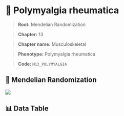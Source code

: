 # 🧪 Polymyalgia rheumatica

> **Root:** Mendelian Randomization

> **Chapter:** 13  

> **Chapter name:** Musculoskeletal

> **Phenotype:** Polymyalgia rheumatica  

> **Code:** `M13_POLYMYALGIA`

## 🧬 Mendelian Randomization  

<img src="/MR/Figures/Forward/M13_POLYMYALGIA.png"/>

## 📊 Data Table

<CsvTableMRF src="/MR/Data/Forward/M13_POLYMYALGIA.csv"/>
